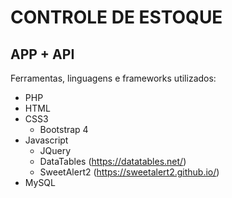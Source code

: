 # CONTROLE DE ESTOQUE
## APP + API

Ferramentas, linguagens e frameworks utilizados:

- PHP
- HTML
- CSS3
  - Bootstrap 4 
- Javascript
  - JQuery
  - DataTables (https://datatables.net/)
  - SweetAlert2 (https://sweetalert2.github.io/)
- MySQL
